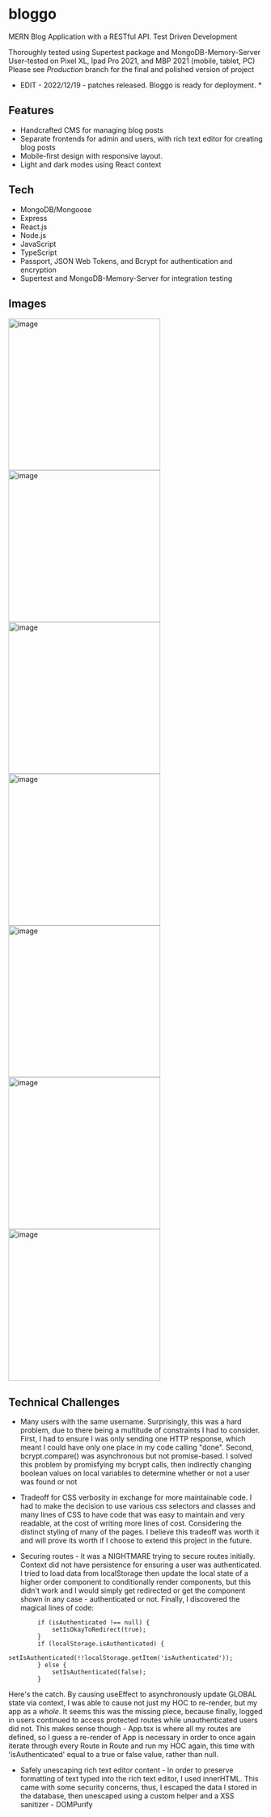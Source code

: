 # bloggo
MERN Blog Application with a RESTful API. Test Driven Development

Thoroughly tested using Supertest package and MongoDB-Memory-Server
User-tested on Pixel XL, Ipad Pro 2021, and MBP 2021 (mobile, tablet, PC)
Please see *Production* branch for the final and polished version of project

* EDIT - 2022/12/19 - patches released. Bloggo is ready for deployment. *

## Features

 * Handcrafted CMS for managing blog posts
 * Separate frontends for admin and users, with rich text editor for creating blog posts
 * Mobile-first design with responsive layout.
 * Light and dark modes using React context 

## Tech 

* MongoDB/Mongoose 
* Express 
* React.js 
* Node.js 
* JavaScript
* TypeScript
* Passport, JSON Web Tokens, and Bcrypt for authentication and encryption
* Supertest and MongoDB-Memory-Server for integration testing

## Images 

<img width="300" alt="image" src="https://user-images.githubusercontent.com/71617542/189499298-d2849a02-c4a0-43e1-848d-29f3ccaa821a.png"><img width="300" alt="image" src="https://user-images.githubusercontent.com/71617542/189499358-b8bcaa58-8188-41dd-83ef-f4e2df552d71.png"><img width="300" alt="image" src="https://user-images.githubusercontent.com/71617542/189499417-ce73e2d7-b133-47df-a06f-7f4718624c5f.png"><img width="300" alt="image" src="https://user-images.githubusercontent.com/71617542/189499454-0cd36ae5-8797-4ef1-8f98-1a5386318f45.png"><img width="300" alt="image" src="https://user-images.githubusercontent.com/71617542/189499461-0ea8d2ce-cd38-4685-8e99-9087ae211efa.png"><img width="300" alt="image" src="https://user-images.githubusercontent.com/71617542/189499471-19f78928-7012-4dd9-89f0-5267908dc82a.png"><img width="300" alt="image" src="https://user-images.githubusercontent.com/71617542/189499478-cc2dffc9-ed35-4e4a-b605-a795e13d123a.png">

## Technical Challenges 

* Many users with the same username. Surprisingly, this was a hard problem, due to there being 
a multitude of constraints I had to consider. First, I had to ensure I was only sending one 
HTTP response, which meant I could have only one place in my code calling "done". Second, 
bcrypt.compare() was asynchronous but not promise-based. I solved this problem by 
promisfying my bcrypt calls, then indirectly changing boolean values on local variables 
to determine whether or not a user was found or not
 
* Tradeoff for CSS verbosity in exchange for more maintainable code. I had to make the decision to use various css selectors and classes and many lines of CSS to have code that was easy to maintain and very readable, at the cost of writing more lines of cost. Considering the distinct styling of many of the pages. I believe this tradeoff was worth it and will prove its worth if I choose to extend this project in the future. 

* Securing routes - it was a NIGHTMARE trying to secure routes initially. Context did not have persistence for ensuring a user was authenticated. I tried to load data from localStorage then update the local state of a higher order component to conditionally render components, but this didn't work and I would simply get redirected or 
get the component shown in any case - authenticated or not. Finally, I discovered 
the magical lines of code: 

```
        if (isAuthenticated !== null) { 
            setIsOkayToRedirect(true);
        }
        if (localStorage.isAuthenticated) {
            setIsAuthenticated(!!localStorage.getItem('isAuthenticated'));
        } else {
            setIsAuthenticated(false);
        }
```

Here's the catch. By causing useEffect to asynchronously update GLOBAL state via context, I was able to cause not just my HOC to re-render, but my app as a *whole*. It seems this was the missing piece, because finally, logged in users continued to access protected routes while unauthenticated users did not. This makes sense though - App.tsx is where all my routes are defined, so I guess a re-render of App is necessary in order to once again iterate through every Route in Route and run my HOC again, this time with 'isAuthenticated' equal to a true or false value, rather than null. 

* Safely unescaping rich text editor content - In order to preserve 
formatting of text typed into the rich text editor, I used innerHTML. This 
came with some security concerns, thus, I escaped the data I stored in the 
database, then unescaped using a custom helper and a XSS sanitizer - DOMPurify

